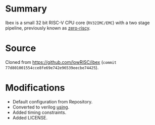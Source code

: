 # Summary

Ibex is a small 32 bit RISC-V CPU core (`RV32IMC/EMC`) with a two stage
pipeline, previously known as [zero-riscy](https://www.lowrisc.org).

# Source

Cloned from https://github.com/lowRISC/ibex (`commit 77d801001554cce8fe69e742e96539eecbe74425`).

# Modifications

- Default configuration from Repository.
- Converted to verilog [using](https://github.com/zachjs/sv2v).
- Added timing constraints.
- Added LICENSE.
